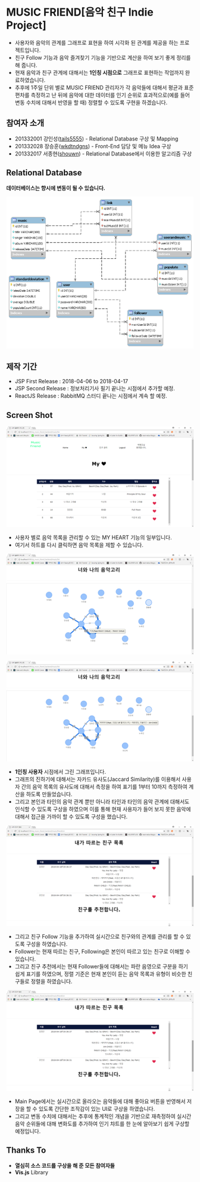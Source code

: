 # MUSIC FRIEND[음악 친구 Indie Project]
- 사용자와 음악의 관계를 그래프로 표현을 하여 시각화 된 관계를 제공을 하는 프로젝트입니다.
- 친구 Follow 기능과 음악 즐겨찾기 기능을 기반으로 계산을 하여 보기 좋게 정리를 해 줍니다.
- 현재 음악과 친구 관계에 대해서는 **1인칭 시점으로** 그래프로 표현하는 작업까지 완료하였습니다.
- 추후에 1주일 단위 별로 MUSIC FRIEND 관리자가 각 음악들에 대해서 평균과 표준 편차를 측정하고 난 뒤에 음악에 대한 데이터를 인기 순위로 효과적으로(예를 들어 변동 수치에 대해서 반영을 할 때) 정렬할 수 있도록 구현을 하겠습니다.

## 참여자 소개
- 201332001 강인성([tails5555](https://github.com/tails5555)) - Relational Database 구상 및 Mapping
- 201332028 장승훈([wkdtndgns](https://github.com/wkdtndgns)) - Front-End 담당 및 메뉴 Idea 구상
- 201332017 서종현([shouwn](https://github.com/shouwn)) - Relational Database에서 이용한 알고리즘 구상

## Relational Database
**데이터베이스는 향시에 변동이 될 수 있습니다.**

![music_friend_physical](/src/doc/music_friend_physical.png "music_friend_physical")

## 제작 기간
- JSP First Release : 2018-04-06 to 2018-04-17
- JSP Second Release : 정보처리기사 필기 끝나는 시점에서 추가할 예정.
- ReactJS Release : RabbitMQ 스터디 끝나는 시점에서 계속 할 예정.

## Screen Shot
![music_friend_1st_release_screenshot_01](/src/doc/music_friend_1st_release_screenshot_01.png "music_friend_1st_release_screenshot_01")

- 사용자 별로 음악 목록을 관리할 수 있는 MY HEART 기능의 일부입니다.
- 여기서 하트를 다시 클릭하면 음악 목록을 제할 수 있습니다.

![music_friend_1st_release_screenshot_02](/src/doc/music_friend_1st_release_screenshot_02.png "music_friend_1st_release_screenshot_02")

![music_friend_1st_release_screenshot_03](/src/doc/music_friend_1st_release_screenshot_03.png "music_friend_1st_release_screenshot_03")

- **1인칭 사용자** 시점에서 그린 그래프입니다.
- 그래프의 진하기에 대해서는 자카드 유사도(Jaccard Similarity)를 이용해서 사용자 간의 음악 목록의 유사도에 대해서 측정을 하여 표기를 1부터 10까지 측정하여 계산을 하도록 만들었습니다.
- 그리고 본인과 타인의 음악 관계 뿐만 아니라 타인과 타인의 음악 관계에 대해서도 인식할 수 있도록 구상을 하였으며 이를 통해 현재 사용자가 들어 보지 못한 음악에 대해서 접근을 가까이 할 수 있도록 구성을 했습니다.

![music_friend_1st_release_screenshot_04](/src/doc/music_friend_1st_release_screenshot_04.png "music_friend_1st_release_screenshot_04")

- 그리고 친구 Follow 기능을 추가하여 실시간으로 친구와의 관계를 관리를 할 수 있도록 구성을 하였습니다.
- Follower는 현재 따르는 친구, Following은 본인이 따르고 있는 친구로 이해할 수 있습니다.
- 그리고 친구 추천에서는 현재 Follower들에 대해서는 파란 음영으로 구분을 하기 쉽게 표기를 하였으며, 정렬 기준은 현재 본인이 듣는 음악 목록과 유형이 비슷한 친구들로 정렬을 하였습니다.

![music_friend_1st_release_screenshot_05](/src/doc/music_friend_1st_release_screenshot_04.png "music_friend_1st_release_screenshot_05")

- Main Page에서는 실시간으로 올라오는 음악들에 대해 좋아요 버튼을 반영해서 저장을 할 수 있도록 간단한 조작감이 있는 UI로 구상을 하였습니다.
- 그리고 변동 수치에 대해서는 추후에 통계적인 개념을 기반으로 재측정하여 실시간 음악 순위들에 대해 변화도를 추가하여 인기 챠트를 한 눈에 알아보기 쉽게 구상할 예정입니다.

## Thanks To
- **열심히 소스 코드를 구상을 해 준 모든 참여자들**
- **Vis.js** Library